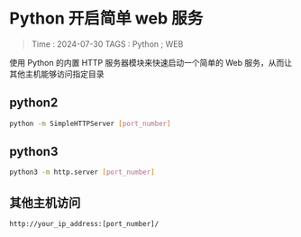 # Python 开启简单 web 服务

> Time : 2024-07-30
> TAGS : Python ; WEB

使用 Python 的内置 HTTP 服务器模块来快速启动一个简单的 Web 服务，从而让其他主机能够访问指定目录

## python2

```bash
python -m SimpleHTTPServer [port_number]
```

## python3

```bash
python3 -m http.server [port_number]
```

## 其他主机访问

`http://your_ip_address:[port_number]/`

